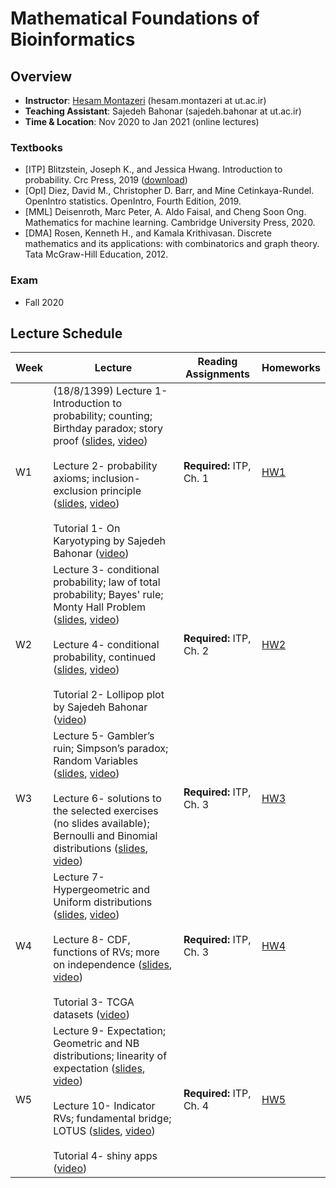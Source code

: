 # Mathematical Foundations of Bioinformatics

## Overview
- **Instructor**: [Hesam Montazeri](http://lcbb.ut.ac.ir) (hesam.montazeri at ut.ac.ir)
- **Teaching Assistant**: Sajedeh Bahonar (sajedeh.bahonar at ut.ac.ir) 
- **Time & Location**: Nov 2020 to Jan 2021 (online lectures)
### Textbooks
- [ITP] Blitzstein, Joseph K., and Jessica Hwang. Introduction to probability. Crc Press, 2019 ([download](https://drive.google.com/file/d/1VmkAAGOYCTORq1wxSQqy255qLJjTNvBI/view))
- [OpI] Diez, David M., Christopher D. Barr, and Mine Cetinkaya-Rundel. OpenIntro statistics. OpenIntro, Fourth Edition, 2019. 
- [MML] Deisenroth, Marc Peter, A. Aldo Faisal, and Cheng Soon Ong. Mathematics for machine learning. Cambridge University Press, 2020.
- [DMA] Rosen, Kenneth H., and Kamala Krithivasan. Discrete mathematics and its applications: with combinatorics and graph theory. Tata McGraw-Hill Education, 2012.

### Exam
- Fall 2020

## Lecture Schedule
Week | Lecture | Reading Assignments | Homeworks  |
 ------------- | -------------------------- | ------------- | ------------- | 
W1 | (18/8/1399) Lecture 1- Introduction to probability; counting; Birthday paradox; story proof ([slides](https://drive.google.com/file/d/1DhjPNEmq8-GuHFuudj93SuU7O8N69uKM/view?usp=sharing), [video](https://drive.google.com/file/d/13QxNf6me_C7tb5vXt9oc6URTt5vJ2nSw/view?usp=sharing)) <br> <br>  Lecture 2- probability axioms; inclusion-exclusion principle ([slides](https://drive.google.com/file/d/1A_cDbmO7RmEydjbvPs3IanJ3aKptIieZ/view?usp=sharing), [video](https://drive.google.com/file/d/1PAHz8hzBA-E7RqjNw2ejRxrfa2X2kCfS/view?usp=sharing)) <br> <br> Tutorial 1- On Karyotyping by Sajedeh Bahonar ([video](https://drive.google.com/file/d/1Vrohbe0S4SPjfMrOKUK1rh9eYmm44qnb/view?usp=sharing)) | **Required:** ITP, Ch. 1 | [HW1](https://drive.google.com/file/d/16v6swVJ_oGvvX6ZimxvdvYmEOCmD0TK9/view?usp=sharing)  | 
W2 | Lecture 3- conditional probability; law of total probability; Bayes' rule; Monty Hall Problem  ([slides](https://drive.google.com/file/d/1mS6nd65XKicU_33NyjmVLiRlkTQUWqq9/view?usp=sharing), [video](https://drive.google.com/file/d/1Prvfzyh2m0Ei_h6kwq7pS3wG9IgOQueh/view?usp=sharing)) <br> <br> Lecture 4- conditional probability, continued ([slides](https://drive.google.com/file/d/10mnr4GADabC8KBf-kvQWWxUzez_Lp4Ej/view?usp=sharing), [video](https://drive.google.com/file/d/1dDv8mO2zF19YK25kYglU4bQubjaIU1dk/view?usp=sharing)) <br> <br> Tutorial 2- Lollipop plot by Sajedeh Bahonar ([video](https://drive.google.com/file/d/1hQ-2z8SM0iXi85yxcdzhEv1QMur1m60W/view?usp=sharing)) | **Required:** ITP, Ch. 2 | [HW2](https://drive.google.com/file/d/1RzbISDz3kdxs3Glg9_GzwuUfyXoTx67Q/view?usp=sharing)  |
W3 | Lecture 5- Gambler’s ruin; Simpson’s paradox; Random Variables  ([slides](https://drive.google.com/file/d/1YxLvBkQ9vF0i8ApTmuFodDD6_jRD8EBa/view?usp=sharing), [video](https://drive.google.com/file/d/14eJMyb1Sl_OU7-35L5_yzp1CO_kfYpG7/view?usp=sharing)) <br> <br> Lecture 6- solutions to the selected exercises (no slides available); Bernoulli and Binomial distributions  ([slides](https://drive.google.com/file/d/1P5PlWiOni4QpdUkXP9GSLxicQFs4-jVX/view?usp=sharing), [video](https://drive.google.com/file/d/1k0pE7DAWDuktdeBJ4p3l7nv2Vkr7ky80/view?usp=sharing))    | **Required:** ITP, Ch. 3 | [HW3](https://drive.google.com/file/d/1wNrHh_KXw6y2BTU32fEXszopJrHQca1H/view?usp=sharing) |
W4 | Lecture 7- Hypergeometric and Uniform distributions  ([slides](https://drive.google.com/file/d/1bmi7MGL-3g2znaGONaKqVWyR430Q6Eu4/view?usp=sharing), [video](https://drive.google.com/file/d/1AMk1ipuFiwAOxgsEqUZ0PrfPIlJ3xnBC/view?usp=sharing)) <br> <br> Lecture 8- CDF, functions of RVs; more on independence  ([slides](https://drive.google.com/file/d/1YoqkgOap0e6fCGf4yteKmmSyE_t92IyT/view?usp=sharing), [video](https://drive.google.com/file/d/1Fh7OxfpLJn9yAKvyyMpGtuFWGrezCL2V/view?usp=sharing)) <br> <br> Tutorial 3- TCGA datasets ([video](https://drive.google.com/file/d/1kdniIjzerHO-YNg4OUyGaglo65MBm-9_/view?usp=sharing)) | **Required:** ITP, Ch. 3 | [HW4](https://drive.google.com/file/d/1ScCRyC2d4Sgz-oCABBe0W_9hAjNvTEae/view?usp=sharing) |
W5 | Lecture 9- Expectation; Geometric and NB distributions; linearity of expectation ([slides](https://drive.google.com/file/d/1EsubA7XiuMiQ1W3ESY5Qj1B8zQmPASxa/view?usp=sharing), [video](https://drive.google.com/file/d/1bIqZt-PbGJBfgiz0tglKmNgVY6gg0XOR/view?usp=sharing)) <br> <br> Lecture 10- Indicator RVs; fundamental bridge; LOTUS ([slides](https://drive.google.com/file/d/1Y84qNa1NNfdES-B8wetwe-2s7NBcJ-kn/view?usp=sharing), [video](https://drive.google.com/file/d/1QWOJia7GfhqAJYLLZ6Y51IdJZHczijsu/view?usp=sharing)) <br> <br> Tutorial 4- shiny apps ([video](https://drive.google.com/file/d/1axTRXnRwnPsJ-GZSMG5-7pF5nXnA8ewQ/view?usp=sharing)) | **Required:** ITP, Ch. 4 | [HW5](https://drive.google.com/file/d/1aeRpRh8DTUW3Y_Yc9fUyZ0XMHbNlWXmE/view?usp=sharing) |

